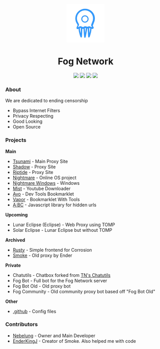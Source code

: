 <p align="center">
<img width="120px" src="https://raw.githubusercontent.com/FogNetwork/.github/main/img/FN2.png">
</p>

<h1 align="center">Fog Network</h1>

<p align="center">
<a href="https://discord.gg/yk33HZSZkU"><img height="30px" src="https://img.shields.io/badge/Discord-7289DA?style=for-the-badge&logo=discord&logoColor=white"><img></a>
<a href="https://github.com/FogNetwork"><img height="30px" src="https://img.shields.io/badge/GitHub-100000?style=for-the-badge&logo=github&logoColor=white"><img></a>
<a href="https://twitter.com/Fog_Network"><img height="30px" src="https://img.shields.io/badge/Twitter-1DA1F2?style=for-the-badge&logo=twitter&logoColor=white"><img></a>
<a href="https://reddit.com/r/FogNetwork"><img height="30px" src="https://img.shields.io/badge/Reddit-FF4500?style=for-the-badge&logo=reddit&logoColor=white"><img></a>
</p>

### About
We are dedicated to ending censorship
- Bypass Internet Filters
- Privacy Respecting
- Good Looking
- Open Source

### Projects
**Main**
- [Tsunami](https://github.com/FogNetwork/Tsunami) - Main Proxy Site
- [Shadow](https://github.com/FogNetwork/Shadow) - Proxy Site
- [Riptide](https://github.com/FogNetwork/Riptide) - Proxy Site
- [Nightmare](https://github.com/FogNetwork/Nightmare) - Online OS project
- [Nightmare Windows](https://github.com/FogNetwork/Nightmare-Windows) - Windows
- [Mist](https://github.com/FogNetwork/Mist) - Youtube Downloader
- [Avo](https://github.com/FogNetwork/Avo) - Dev Tools Bookmarklet
- [Vapor](https://github.com/FogNetwork/Vapor) - Bookmarklet With Tools
- [A:BC](https://github.com/FogNetwork/ABC) - Javascript library for hidden urls

**Upcoming**
- Lunar Eclipse (Eclipse) - Web Proxy using TOMP
- Solar Eclipse - Lunar Eclipse but without TOMP

**Archived**
- [Rusty](https://github.com/FogNetwork/Rusty) - Simple frontend for Corrosion
- [Smoke](https://github.com/FogNetwork/Smoke) - Old proxy by Ender

**Private**
- Chatutils - Chatbox forked from [TN's Chatutils](https://github.com/titaniumnetwork-dev/chatutils)
- Fog Bot - Full bot for the Fog Network server
- Fog Bot Old - Old proxy bot
- Fog Community - Old community proxy bot based off "Fog Bot Old"

**Other**
- [.github](https://github.com/FogNetwork/.github) - Config files

### Contributors
- [Nebelung](https://github.com/Nebelung-Dev) - Owner and Main Developer
- [EnderKingJ](https://github.com/EnderKingJ) - Creator of Smoke. Also helped me with code
